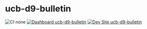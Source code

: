 # ucb-d9-bulletin

![CI none](https://img.shields.io/badge/ci-none-orange.svg)
[![Dashboard ucb-d9-bulletin](https://img.shields.io/badge/dashboard-ucb_d9_bulletin-yellow.svg)](https://dashboard.pantheon.io/sites/684b0568-5b26-45f5-b846-3de1d4a74b44#dev/code)
[![Dev Site ucb-d9-bulletin](https://img.shields.io/badge/site-ucb_d9_bulletin-blue.svg)](http://dev-ucb-d9-bulletin.pantheonsite.io/)
